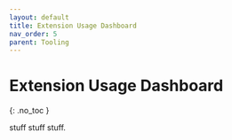 ```yaml
---
layout: default
title: Extension Usage Dashboard
nav_order: 5
parent: Tooling
---
```


# Extension Usage Dashboard
{: .no_toc }

stuff stuff stuff.
